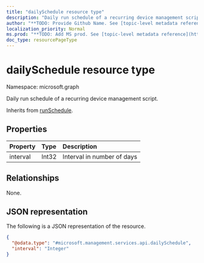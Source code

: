 ```yaml
---
title: "dailySchedule resource type"
description: "Daily run schedule of a recurring device management script."
author: "**TODO: Provide Github Name. See [topic-level metadata reference](https://msgo.azurewebsites.net/add/document/guidelines/metadata.html#topic-level-metadata)**"
localization_priority: Normal
ms.prod: "**TODO: Add MS prod. See [topic-level metadata reference](https://msgo.azurewebsites.net/add/document/guidelines/metadata.html#topic-level-metadata)**"
doc_type: resourcePageType
---
```


# dailySchedule resource type


Namespace: microsoft.graph

Daily run schedule of a recurring device management script.


Inherits from [runSchedule](../resources/runschedule.md).

## Properties
|Property|Type|Description|
|:---|:---|:---|
|interval|Int32|Interval in number of days|

## Relationships
None.

## JSON representation
The following is a JSON representation of the resource.
<!-- {
  "blockType": "resource",
  "@odata.type": "microsoft.management.services.api.dailySchedule"
}
-->
``` json
{
  "@odata.type": "#microsoft.management.services.api.dailySchedule",
  "interval": "Integer"
}
```

